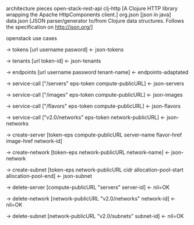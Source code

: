 architecture pieces
open-stack-rest-api
clj-http [A Clojure HTTP library wrapping the Apache HttpComponents client.]
org.json [json in java]
data.json [JSON parser/generator to/from Clojure data structures. Follows the specification on http://json.org/]


openstack use cases

-> tokens [url username pasword]
<- json-tokens

-> tenants [url token-id]
<- json-tenants

-> endpoints [url username password tenant-name]
<- endpoints-adaptated

-> service-call ["/servers" eps-token compute-publicURL]
<- json-servers

-> service-call ["/images" eps-token compute-publicURL]
<- json-images

-> service-call ["/flavors" eps-token compute-publicURL]
<- json-flavors

-> service-call ["v2.0/networks" eps-token network-publicURL]
<- json-networks

-> create-server [token-eps compute-publicURL server-name flavor-href image-href network-id]


-> create-network [token-eps network-publicURL network-name]
<- json-network

-> create-subnet [token-eps network-publicURL cidr allocation-pool-start allocation-pool-end]
<- json-subnet

-> delete-server [compute-publicURL "servers" server-id]
<- nil=OK

-> delete-network [network-publicURL "v2.0/networks" network-id]
<- nil=OK

-> delete-subnet [network-publicURL "v2.0/subnets" subnet-id]
<- nil=OK
